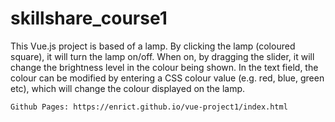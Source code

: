 # skillshare_course1

This Vue.js project is based of a lamp. By clicking the lamp (coloured square), it will turn the lamp on/off.
When on, by dragging the slider, it will change the brightness level in the colour being shown.
In the text field, the colour can be modified by entering a CSS colour value (e.g. red, blue, green etc), which will change the colour displayed on the lamp.
```
Github Pages: https://enrict.github.io/vue-project1/index.html